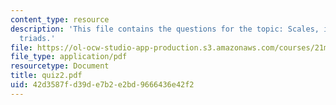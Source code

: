 ```yaml
---
content_type: resource
description: 'This file contains the questions for the topic: Scales, intervals, and
  triads.'
file: https://ol-ocw-studio-app-production.s3.amazonaws.com/courses/21m-302-harmony-and-counterpoint-ii-spring-2005/42d3587fd39de7b2e2bd9666436e42f2_quiz2.pdf
file_type: application/pdf
resourcetype: Document
title: quiz2.pdf
uid: 42d3587f-d39d-e7b2-e2bd-9666436e42f2
---
```

